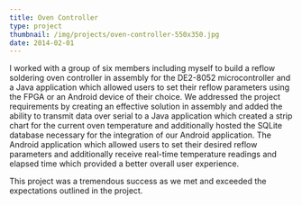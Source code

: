 ```yaml
---
title: Oven Controller
type: project
thumbnail: /img/projects/oven-controller-550x350.jpg
date: 2014-02-01
---
```


I worked with a group of six members including myself to build a reflow soldering oven controller in assembly for the DE2-8052 microcontroller and a Java application which allowed users to set their reflow parameters using the FPGA or an Android device of their choice. We addressed the project requirements by creating an effective solution in assembly and added the ability to transmit data over serial to a Java application which created a strip chart for the current oven temperature and additionally hosted the SQLite database necessary for the integration of our Android application. The Android application which allowed users to set their desired reflow parameters and additionally receive real-time temperature readings and elapsed time which provided a better overall user experience.

This project was a tremendous success as we met and exceeded the expectations outlined in the project.
